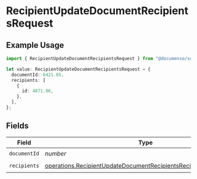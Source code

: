 # RecipientUpdateDocumentRecipientsRequest

## Example Usage

```typescript
import { RecipientUpdateDocumentRecipientsRequest } from "@documenso/sdk-typescript/models/operations";

let value: RecipientUpdateDocumentRecipientsRequest = {
  documentId: 6421.05,
  recipients: [
    {
      id: 4871.96,
    },
  ],
};
```

## Fields

| Field                                                                                                                                                  | Type                                                                                                                                                   | Required                                                                                                                                               | Description                                                                                                                                            |
| ------------------------------------------------------------------------------------------------------------------------------------------------------ | ------------------------------------------------------------------------------------------------------------------------------------------------------ | ------------------------------------------------------------------------------------------------------------------------------------------------------ | ------------------------------------------------------------------------------------------------------------------------------------------------------ |
| `documentId`                                                                                                                                           | *number*                                                                                                                                               | :heavy_check_mark:                                                                                                                                     | N/A                                                                                                                                                    |
| `recipients`                                                                                                                                           | [operations.RecipientUpdateDocumentRecipientsRecipientRequestBody](../../models/operations/recipientupdatedocumentrecipientsrecipientrequestbody.md)[] | :heavy_check_mark:                                                                                                                                     | N/A                                                                                                                                                    |